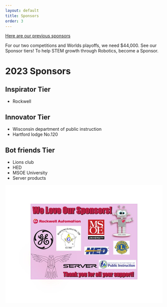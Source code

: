 ```yaml
---
layout: default
title: Sponsors
order: 3
---
```

[Here are our previous sponsors](oldSponsors.md)

For our two competitions and Worlds playoffs, we need $44,000. See our Sponsor tiers! To help STEM growth through Robotics,  become a Sponsor.
# 2023 Sponsors

## Inspirator Tier
* Rockwell

## Innovator Tier
* Wisconsin department of public instruction
* Hartford lodge No.120 

## Bot friends Tier
* Lions club
* HED
* MSOE University
* Server products

<div class="container-fluid px-0">
    <div class="row">
        <div class="col-12">
            <img src="/images/2023_Valentines_Thank_You.jpg" class="img-fluid  w-100" />
        </div>
    </div>
</div>
